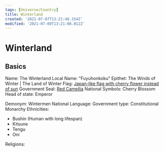```yaml
---
tags: [Universe/Country]
title: Winterland
created: '2021-07-07T13:21:48.254Z'
modified: '2021-07-08T13:21:06.012Z'
---
```


# Winterland
## Basics
Name: The Winterland
Local Name: "Fuyuhonkoku"
Epithet: The Winds of Winter | The Land of Winter
Flag: [Japan-like flag with cherry flower instead of sun](https://i.redd.it/apsvyeiwjd641.png)
Government Seal: [Red Camellia](https://static.wikia.nocookie.net/bleach/images/c/c6/6th_Division_Insignia.png/revision/latest/scale-to-width-down/900?cb=20180203104842&path-prefix=en)
National Symbols: Cherry Blossom
Head of state: Emperor

Demonym: Wintermen
National Language:
Government type: Constitutional Monarchy
Ethnicities:
 - Bushin (Human with long lifespan)
 - Kitsune
 - Tengu
 - Oni

Religions:

